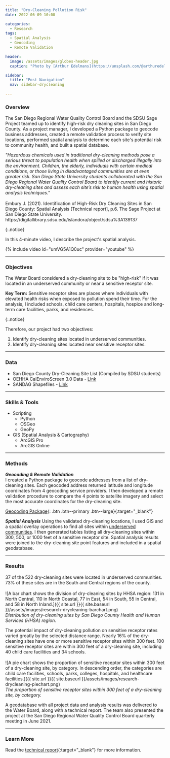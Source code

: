 ```yaml
---
title: "Dry-Cleaning Pollution Risk"
date: 2022-06-09 10:00

categories:
  - Research
tags:
  - Spatial Analysis
  - Geocoding
  - Remote Validation

header:
  image: /assets/images/globes-header.jpg
  caption: "Photo by [Arthur Edelmans](https://unsplash.com/@arthuredelmans_) on [Unsplash](https://unsplash.com/)"

sidebar:
  title: "Post Navigation"
  nav: sidebar-drycleaning
      
---
```

### Overview
The San Diego Regional Water Quality Control Board and the SDSU Sage Project teamed up to identify high-risk dry cleaning sites in San Diego County. As a project manager, I developed a Python package to geocode business addresses, created a remote validation process to verify site locations, performed spatial analysis to determine each site's potential risk to community health, and built a spatial database.

<p><em>"Hazardous chemicals used in traditional dry-cleaning methods pose a serious threat to population health when spilled or discharged illegally into the environment. Children, the elderly, individuals with certain medical conditions, or those living in disadvantaged communities are at even greater risk. San Diego State University students collaborated with the San Diego Regional Water Quality Control Board to identify current and historic dry-cleaning sites and assess each site’s risk to human health using spatial analysis techniques."</em><br><br>
Embury J. (2021). Identification of High-Risk Dry Cleaning Sites in San Diego County: Spatial Analysis [Technical report], p.6. The Sage Project at San Diego State University. https://digitallibrary.sdsu.edu/islandora/object/sdsu%3A139137</p>{:.notice}

In this 4-minute video, I describe the project's spatial analysis.

{% include video id="umVG5A1Q0uc" provider="youtube" %}

***

### Objectives
The Water Board considered a dry-cleaning site to be "high-risk" if it was located in an underserved community or near a sensitive receptor site.

<p><b>Key Term:</b> Sensitive receptor sites are places where individuals with elevated health risks when exposed to pollution spend their time. For the analysis, I included schools, child care centers, hospitals, hospice and long-term care facilities, parks, and residences.</p>{:.notice}

Therefore, our project had two objectives:
1. Identify dry-cleaning sites located in underserved communities.
2. Identify dry-cleaning sites located near sensitive receptor sites.

***

### Data
* San Diego County Dry-Cleaning Site List (Compiled by SDSU students)
* OEHHA CalEnviroScreen 3.0 Data - [Link](https://oehha.ca.gov/calenviroscreen/report/calenviroscreen-30)
* SANDAG Shapefiles - [Link](https://www.sandag.org/index.asp?subclassid=100&fuseaction=home.subclasshome)

***

### Skills & Tools
* Scripting
  * Python
  * OSGeo
  * GeoPy
* GIS (Spatial Analysis & Cartography)
  * ArcGIS Pro
  * ArcGIS Online

***

### Methods
***Geocoding & Remote Validation***  
I created a Python package to geocode addresses from a list of dry-cleaning sites. Each geocoded address returned latitude and longitude coordinates from 4 geocoding service providers. I then developed a remote validation procedure to compare the 4 points to satellite imagery and select the most accurate coordinates for the dry-cleaning site.

[Geocoding Package](https://github.com/jlembury/Sage_Project){: .btn .btn--primary .btn--large}{:target="_blank"}

***Spatial Analysis***
Using the validated dry-cleaning locations, I used GIS and a spatial overlay operations to find all sites within [underserved communities](https://oehha.ca.gov/calenviroscreen/sb535). I then generated tables listing all dry-cleaning sites within 300, 500, or 1000 feet of a sensitive receptor site. Spatial analysis results were joined to the dry-cleaning site point features and included in a spatial geodatabase.

***

### Results
37 of the 522 dry-cleaning sites were located in underserved communities. 73% of these sites are in the South and Central regions of the county.<br><br>
![A bar chart shows the division of dry-cleaning sites by HHSA region: 131 in North Central, 110 in North Coastal, 77 in East, 54 in South, 55 in Central, and 58 in North Inland.]({{ site.url }}{{ site.baseurl }}/assets/images/research-drycleaning-barchart.png)  
*Distribution of dry-cleaning sites by San Diego County Health and Human Services (HHSA) region.*

The potential impact of dry-cleaning pollution on sensitive receptor rates varied greatly by the selected distance range. Nearly 16% of the dry-cleaning sites have one or more sensitive receptor sites within 300 feet. 100 sensitive receptor sites are within 300 feet of a dry-cleaning site, including 40 child care facilities and 34 schools.<br><br>
![A pie chart shows the proportion of sensitive receptor sites within 300 feet of a dry-cleaning site, by category. In descending order, the categories are child care facilities, schools, parks, colleges, hospitals, and healthcare facilities.]({{ site.url }}{{ site.baseurl }}/assets/images/research-drycleaning-piechart.png)  
*The proportion of sensitive receptor sites within 300 feet of a dry-cleaning site, by category.*

A geodatabase with all project data and analysis results was delivered to the Water Board, along with a technical report. The team also presented the project at the San Diego Regional Water Quality Control Board quarterly meeting in June 2021. 

***

### Learn More
Read the [technical report](https://digitallibrary.sdsu.edu/islandora/object/sdsu%3A139137){:target="_blank"} for more information.

